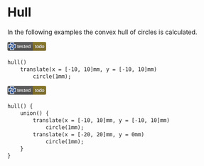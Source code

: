 # Hull

In the following examples the convex hull of circles is calculated.

![test](.banner/hull_single.png)

```µcad,hull_single#todo
hull()
    translate(x = [-10, 10]mm, y = [-10, 10]mm)
        circle(1mm);
```

![test](.banner/hull_multiple.png)

```µcad,hull_multiple#todo
hull() {
    union() {
        translate(x = [-10, 10]mm, y = [-10, 10]mm)
            circle(1mm);
        translate(x = [-20, 20]mm, y = 0mm)
            circle(1mm);
    }
}
```

